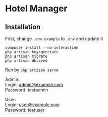 # Hotel Manager

## Installation

First, change `.env.example` to `.env` and update it

```
composer install --no-interaction
php artisan key:generate
php artisan migrate
php artisan db:seed
```

Run by `php artisan serve`

Admin:<br />
Login: admin@example.com<br />
Password: testadmin

User:<br />
Login: user@example.com<br />
Password: testuser
